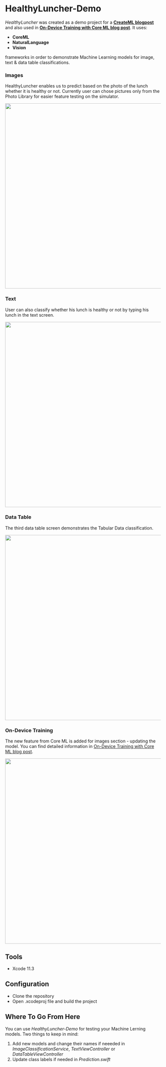 # HealthyLuncher-Demo

*HealthyLuncher* was created as a demo project for a [**CreateML blogpost**](https://www.netguru.co/codestories/createml-start-your-adventure-in-machine-learning-with-swift) and also used in [**On-Device Training with Core ML blog post**](https://www.netguru.com/codestories/on-device-training-with-core-ml-make-your-pancakes-healthy-again). 
It uses:
- **CoreML**
- **NaturalLanguage**
- **Vision**

frameworks in order to demonstrate Machine Learning models for image, text & data table classifications. 

### Images
HealthyLuncher enables us to predict based on the photo of the lunch whether it is healthy or not. Currently user can chose pictures only from the Photo Library for easier feature testing on the simulator.
<p align="center">
<img height="600" src="https://user-images.githubusercontent.com/18245585/47995944-3ecd8380-e0f7-11e8-9b16-93c2c8de0c63.gif"> 
</p>

### Text
User can also classify whether his lunch is healthy or not by typing his lunch in the text screen.
<p align="center">
<img height="600" src="https://user-images.githubusercontent.com/18245585/47995945-3ecd8380-e0f7-11e8-91b3-8e669b92bf40.gif">
</p>

### Data Table
The third data table screen demonstrates the Tabular Data classification.
<p align="center">
<img height="600" src="https://user-images.githubusercontent.com/18245585/47995946-3f661a00-e0f7-11e8-8fc5-bb6fc6bd1045.gif">
</p>

### On-Device Training
The new feature from Core ML is added for images section - updating the model. You can find detailed information in [On-Device Training with Core ML blog post](https://www.netguru.com/codestories/on-device-training-with-core-ml-make-your-pancakes-healthy-again).
<p align="center">
<img height="600" src="https://lh3.googleusercontent.com/tV7dDiCGrs8VO1ZutkNNpQ3RIb893wpktko23C-INFaiNYehiKsz6PNr9oPPcRqcKj23skLPZm86yjPxhxDmTwpfYjZ1Vvk2j2EflYSY-d8C1wa2MfZW4Q0eSAIjywVWRgOmZBhY">
</p>


## Tools
- Xcode 11.3

## Configuration
- Clone the repository
- Open .xcodeproj file and build the project

## Where To Go From Here
You can use *HealthyLuncher-Demo* for testing your Machine Lerning models.
Two things to keep in mind:
1) Add new models and change their names if neeeded in *ImageClassificationService*, *TextViewController* or *DataTableViewController*
2) Update class labels if needed in *Prediction.swift*
